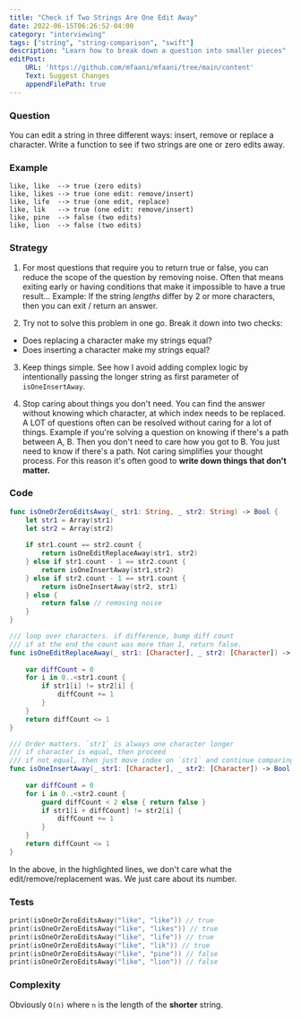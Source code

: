 ```yaml
---
title: "Check if Two Strings Are One Edit Away"
date: 2022-06-15T06:26:52-04:00
category: "interviewing"
tags: ["string", "string-comparison", "swift"]
description: "Learn how to break down a question into smaller pieces"
editPost:
    URL: 'https://github.com/mfaani/mfaani/tree/main/content'
    Text: Suggest Changes
    appendFilePath: true
---
```


### Question
You can edit a string in three different ways: insert, remove or replace a character. Write a function to see if two strings are one or zero edits away. 

### Example
```
like, like  --> true (zero edits)
like, likes --> true (one edit: remove/insert)
like, life  --> true (one edit, replace)
like, lik   --> true (one edit: remove/insert)
like, pine  --> false (two edits)
like, lion  --> false (two edits)
```

### Strategy

1. For most questions that require you to return true or false, you can reduce the scope of the question by removing noise. 
Often that means exiting early or having conditions that make it impossible to have a true result...
Example: If the string _lengths_ differ by 2 or more characters, then you can exit / return an answer. 

2. Try not to solve this problem in one go. Break it down into two checks: 
- Does replacing a character make my strings equal?
- Does inserting a character make my strings equal?

3. Keep things simple. See how I avoid adding complex logic by intentionally passing the longer string as first parameter of `isOneInsertAway`. 

4. Stop caring about things you don't need. You can find the answer without knowing which character, at which index needs to be replaced. A LOT of questions often can be resolved without caring for a lot of things. Example if you're solving a question on knowing if there's a path between A, B. Then you don't need to care how you got to B. You just need to know if there's a path. Not caring simplifies your thought process. For this reason it's often good to **write down things that don't matter.**

### Code

```swift { hl_lines=[6, 8,10]} 
func isOneOrZeroEditsAway(_ str1: String, _ str2: String) -> Bool { 
    let str1 = Array(str1)
    let str2 = Array(str2)
    
    if str1.count == str2.count {
        return isOneEditReplaceAway(str1, str2)
    } else if str1.count - 1 == str2.count {
        return isOneInsertAway(str1,str2)
    } else if str2.count - 1 == str1.count {
        return isOneInsertAway(str2, str1)
    } else {
        return false // removing noise
    }
}

/// loop over characters. if difference, bump diff count
/// if at the end the count was more than 1, return false. 
func isOneEditReplaceAway(_ str1: [Character], _ str2: [Character]) -> Bool {
    
    var diffCount = 0
    for i in 0..<str1.count {
        if str1[i] != str2[i] {
            diffCount += 1
        }
    }
    return diffCount <= 1
}

/// Order matters. `str1` is always one character longer
/// if character is equal, then proceed
/// if not equal, then just move index on `str1` and continue comparing...
func isOneInsertAway(_ str1: [Character], _ str2: [Character]) -> Bool {
    
    var diffCount = 0 
    for i in 0..<str2.count {
        guard diffCount < 2 else { return false }
        if str1[i + diffCount] != str2[i] {
            diffCount += 1
        }
    }
    return diffCount <= 1
}
```

In the above, in the highlighted lines, we don't care what the edit/remove/replacement was. We just care about its number.

### Tests

```swift
print(isOneOrZeroEditsAway("like", "like")) // true
print(isOneOrZeroEditsAway("like", "likes")) // true
print(isOneOrZeroEditsAway("like", "life")) // true
print(isOneOrZeroEditsAway("like", "lik")) // true
print(isOneOrZeroEditsAway("like", "pine")) // false
print(isOneOrZeroEditsAway("like", "lion")) // false
```

### Complexity

Obviously `O(n)` where `n` is the length of the **shorter** string.